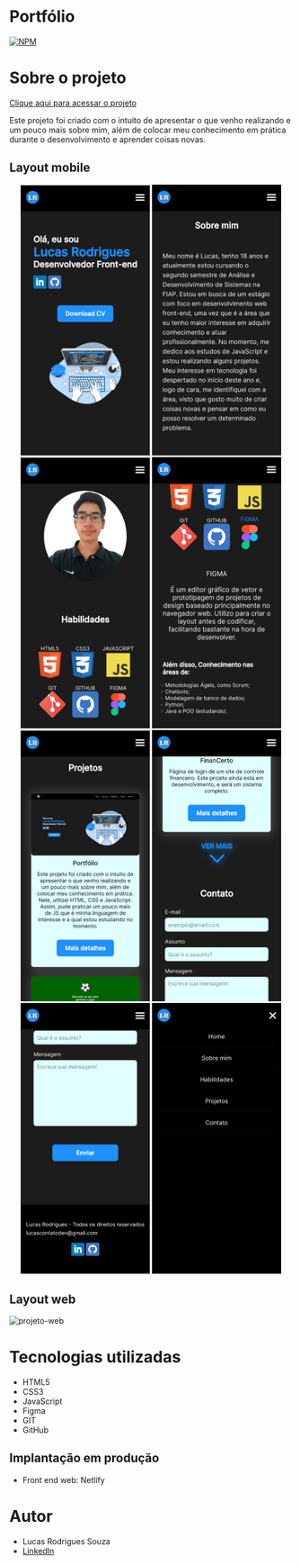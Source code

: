 # Portfólio
[![NPM](https://img.shields.io/npm/l/react)](https://github.com/rodrigues14/Portfolio-Lucas/blob/main/LICENSE) 

# Sobre o projeto

[Clique aqui para acessar o projeto](https://portfolio-lucasrodrigues.netlify.app/)

Este projeto foi criado com o intuito de apresentar o que venho realizando e um pouco mais sobre mim, além de colocar meu conhecimento em prática durante o desenvolvimento e aprender coisas novas.

## Layout mobile

<div align= "center" >

  <img src="assets/images/print1.jpg" alt="Imagem do projeto mobile" width="230"/> <img src="assets/images/print2.jpg" alt="Imagem do projeto mobile" width="230"/> <img src="assets/images/print3.jpg" alt="Imagem do projeto mobile" width="230"/> <img src="assets/images/print4.jpg" alt="Imagem do projeto mobile" width="230"/> <img src="assets/images/print5.jpg" alt="Imagem do projeto mobile" width="230"/> <img src="assets/images/print6.jpg" alt="Imagem do projeto mobile" width="230"/> <img src="assets/images/print7.jpg" alt="Imagem do projeto mobile" width="230"/> <img src="assets/images/print8.jpg" alt="Imagem do projeto mobile" width="230"/>
  
</div>


## Layout web

![projeto-web](https://github.com/rodrigues14/Portfolio-Lucas/blob/main/assets/images/portfolio-int.png)

# Tecnologias utilizadas

- HTML5
- CSS3
- JavaScript
- Figma
- GIT
- GitHub

## Implantação em produção
- Front end web: Netlify

# Autor

- Lucas Rodrigues Souza
- [LinkedIn](https://www.linkedin.com/in/lucas-rodrigues-perfil/)
